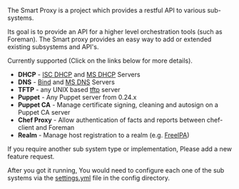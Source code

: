
The Smart Proxy is a project which provides a restful API to various sub-systems.

Its goal is to provide an API for a higher level orchestration tools (such as Foreman).
The Smart proxy provides an easy way to add or extended existing subsystems and API's.

Currently supported (Click on the links below for more details).

* **DHCP**   - [ISC DHCP](manuals/{{page.version}}/index.html#4.3.3ISCDHCP) and [MS DHCP](manuals/{{page.version}}/index.html#4.3.4MSDHCP) Servers
* **DNS**    - [Bind](manuals/{{page.version}}/index.html#4.3.5BIND) and [MS DNS](manuals/{{page.version}}/index.html#4.3.6GSS-TSIGDNS) Servers
* **TFTP**   - any UNIX based [tftp](manuals/{{page.version}}/index.html#4.3.7TFTP) server
* **Puppet** - Any Puppet server from 0.24.x
* **Puppet CA** - Manage certificate signing, cleaning and autosign on a Puppet CA server
* **Chef Proxy** - Allow authentication of facts and reports between chef-client and Foreman
* **Realm** - Manage host registration to a realm (e.g. [FreeIPA](manuals/{{page.version}}/index.html#4.3.11FreeIPARealm))

If you require another sub system type or implementation, Please add a new feature request.

After you got it running, You would need to configure each one of the sub systems via the [settings.yml](manuals/{{page.version}}/index.html#4.3.2SmartProxySettings) file in the config directory.

<!---[API](#) Reference -->

<!---[Release Notes](#) -->

<!---[Known Issues](#)-->
